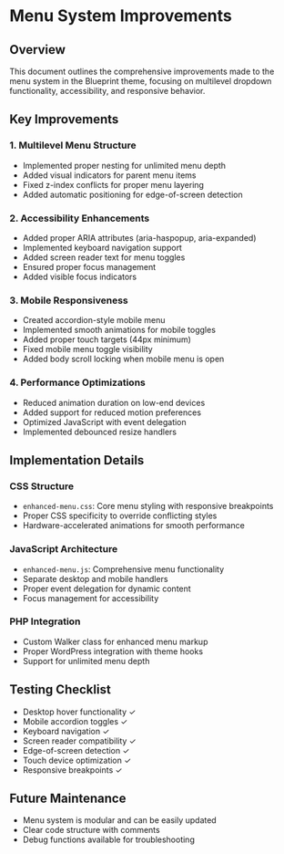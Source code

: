 # Menu System Improvements

## Overview
This document outlines the comprehensive improvements made to the menu system in the Blueprint theme, focusing on multilevel dropdown functionality, accessibility, and responsive behavior.

## Key Improvements

### 1. Multilevel Menu Structure
- Implemented proper nesting for unlimited menu depth
- Added visual indicators for parent menu items
- Fixed z-index conflicts for proper menu layering
- Added automatic positioning for edge-of-screen detection

### 2. Accessibility Enhancements
- Added proper ARIA attributes (aria-haspopup, aria-expanded)
- Implemented keyboard navigation support
- Added screen reader text for menu toggles
- Ensured proper focus management
- Added visible focus indicators

### 3. Mobile Responsiveness
- Created accordion-style mobile menu
- Implemented smooth animations for mobile toggles
- Added proper touch targets (44px minimum)
- Fixed mobile menu toggle visibility
- Added body scroll locking when mobile menu is open

### 4. Performance Optimizations
- Reduced animation duration on low-end devices
- Added support for reduced motion preferences
- Optimized JavaScript with event delegation
- Implemented debounced resize handlers

## Implementation Details

### CSS Structure
- `enhanced-menu.css`: Core menu styling with responsive breakpoints
- Proper CSS specificity to override conflicting styles
- Hardware-accelerated animations for smooth performance

### JavaScript Architecture
- `enhanced-menu.js`: Comprehensive menu functionality
- Separate desktop and mobile handlers
- Proper event delegation for dynamic content
- Focus management for accessibility

### PHP Integration
- Custom Walker class for enhanced menu markup
- Proper WordPress integration with theme hooks
- Support for unlimited menu depth

## Testing Checklist
- Desktop hover functionality ✓
- Mobile accordion toggles ✓
- Keyboard navigation ✓
- Screen reader compatibility ✓
- Edge-of-screen detection ✓
- Touch device optimization ✓
- Responsive breakpoints ✓

## Future Maintenance
- Menu system is modular and can be easily updated
- Clear code structure with comments
- Debug functions available for troubleshooting
